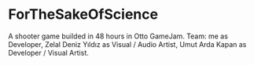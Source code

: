 # ForTheSakeOfScience
A shooter game builded in 48 hours in Otto GameJam.
Team: me as Developer, Zelal Deniz Yıldız as Visual / Audio Artist, Umut Arda Kapan as Developer / Visual Artist.
